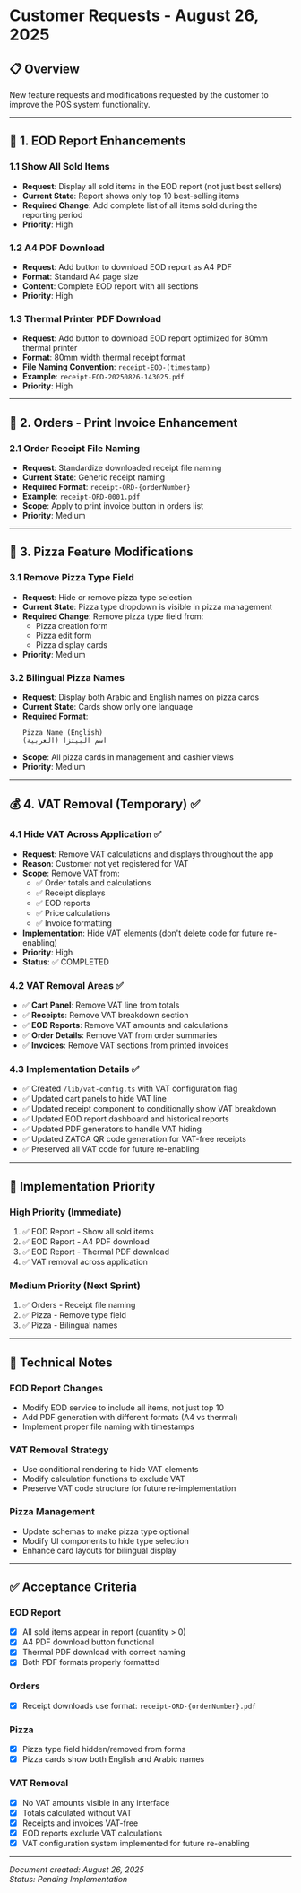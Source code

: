 # Customer Requests - August 26, 2025

## 📋 Overview

New feature requests and modifications requested by the customer to improve the POS system functionality.

---

## 🧾 1. EOD Report Enhancements

### 1.1 Show All Sold Items

- **Request**: Display all sold items in the EOD report (not just best sellers)
- **Current State**: Report shows only top 10 best-selling items
- **Required Change**: Add complete list of all items sold during the reporting period
- **Priority**: High

### 1.2 A4 PDF Download

- **Request**: Add button to download EOD report as A4 PDF
- **Format**: Standard A4 page size
- **Content**: Complete EOD report with all sections
- **Priority**: High

### 1.3 Thermal Printer PDF Download

- **Request**: Add button to download EOD report optimized for 80mm thermal printer
- **Format**: 80mm width thermal receipt format
- **File Naming Convention**: `receipt-EOD-(timestamp)`
- **Example**: `receipt-EOD-20250826-143025.pdf`
- **Priority**: High

---

## 🧾 2. Orders - Print Invoice Enhancement

### 2.1 Order Receipt File Naming

- **Request**: Standardize downloaded receipt file naming
- **Current State**: Generic receipt naming
- **Required Format**: `receipt-ORD-{orderNumber}`
- **Example**: `receipt-ORD-0001.pdf`
- **Scope**: Apply to print invoice button in orders list
- **Priority**: Medium

---

## 🍕 3. Pizza Feature Modifications

### 3.1 Remove Pizza Type Field

- **Request**: Hide or remove pizza type selection
- **Current State**: Pizza type dropdown is visible in pizza management
- **Required Change**: Remove pizza type field from:
  - Pizza creation form
  - Pizza edit form
  - Pizza display cards
- **Priority**: Medium

### 3.2 Bilingual Pizza Names

- **Request**: Display both Arabic and English names on pizza cards
- **Current State**: Cards show only one language
- **Required Format**:
  ```
  Pizza Name (English)
  اسم البيتزا (العربية)
  ```
- **Scope**: All pizza cards in management and cashier views
- **Priority**: Medium

---

## 💰 4. VAT Removal (Temporary) ✅

### 4.1 Hide VAT Across Application ✅

- **Request**: Remove VAT calculations and displays throughout the app
- **Reason**: Customer not yet registered for VAT
- **Scope**: Remove VAT from:
  - ✅ Order totals and calculations
  - ✅ Receipt displays
  - ✅ EOD reports
  - ✅ Price calculations
  - ✅ Invoice formatting
- **Implementation**: Hide VAT elements (don't delete code for future re-enabling)
- **Priority**: High
- **Status**: ✅ COMPLETED

### 4.2 VAT Removal Areas ✅

- ✅ **Cart Panel**: Remove VAT line from totals
- ✅ **Receipts**: Remove VAT breakdown section
- ✅ **EOD Reports**: Remove VAT amounts and calculations
- ✅ **Order Details**: Remove VAT from order summaries
- ✅ **Invoices**: Remove VAT sections from printed invoices

### 4.3 Implementation Details ✅

- ✅ Created `/lib/vat-config.ts` with VAT configuration flag
- ✅ Updated cart panels to hide VAT line
- ✅ Updated receipt component to conditionally show VAT breakdown
- ✅ Updated EOD report dashboard and historical reports
- ✅ Updated PDF generators to handle VAT hiding
- ✅ Updated ZATCA QR code generation for VAT-free receipts
- ✅ Preserved all VAT code for future re-enabling

---

## 📅 Implementation Priority

### High Priority (Immediate)

1. ✅ EOD Report - Show all sold items
2. ✅ EOD Report - A4 PDF download
3. ✅ EOD Report - Thermal PDF download
4. ✅ VAT removal across application

### Medium Priority (Next Sprint)

1. ✅ Orders - Receipt file naming
2. ✅ Pizza - Remove type field
3. ✅ Pizza - Bilingual names

---

## 🔧 Technical Notes

### EOD Report Changes

- Modify EOD service to include all items, not just top 10
- Add PDF generation with different formats (A4 vs thermal)
- Implement proper file naming with timestamps

### VAT Removal Strategy

- Use conditional rendering to hide VAT elements
- Modify calculation functions to exclude VAT
- Preserve VAT code structure for future re-implementation

### Pizza Management

- Update schemas to make pizza type optional
- Modify UI components to hide type selection
- Enhance card layouts for bilingual display

---

## ✅ Acceptance Criteria

### EOD Report

- [x] All sold items appear in report (quantity > 0)
- [x] A4 PDF download button functional
- [x] Thermal PDF download with correct naming
- [x] Both PDF formats properly formatted

### Orders

- [x] Receipt downloads use format: `receipt-ORD-{orderNumber}.pdf`

### Pizza

- [x] Pizza type field hidden/removed from forms
- [x] Pizza cards show both English and Arabic names

### VAT Removal

- [x] No VAT amounts visible in any interface
- [x] Totals calculated without VAT
- [x] Receipts and invoices VAT-free
- [x] EOD reports exclude VAT calculations
- [x] VAT configuration system implemented for future re-enabling

---

_Document created: August 26, 2025_  
_Status: Pending Implementation_
